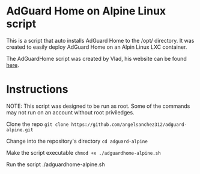 # AdGuard Home on Alpine Linux script
This is a script that auto installs AdGuard Home to the /opt/ directory. It was created to easily deploy AdGuard Home on an Alpin Linux LXC container.

The AdGuardHome script was created by Vlad, his website can be found [here](https://vladislav.xyz/posts/adguard-on-alpine-linux/).

# Instructions

NOTE: This script was designed to be run as root. Some of the commands may not run on an account without root priviledges.

Clone the repo
`git clone https://github.com/angelsanchez312/adguard-alpine.git`

Change into the repository's directory
`cd adguard-alpine`

Make the script executable
`chmod +x ./adguardhome-alpine.sh`

Run the script
./adguardhome-alpine.sh
